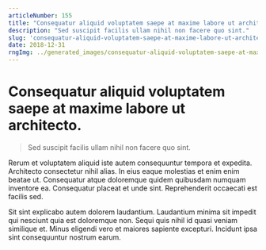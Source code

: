 ```yaml
---
articleNumber: 155
title: "Consequatur aliquid voluptatem saepe at maxime labore ut architecto."
description: "Sed suscipit facilis ullam nihil non facere quo sint."
slug: 'consequatur-aliquid-voluptatem-saepe-at-maxime-labore-ut-architecto.'
date: 2018-12-31
rngImg: ../generated_images/consequatur-aliquid-voluptatem-saepe-at-maxime-labore-ut-architecto..jpg
---
```


# Consequatur aliquid voluptatem saepe at maxime labore ut architecto.

> Sed suscipit facilis ullam nihil non facere quo sint.

Rerum et voluptatem aliquid iste autem consequuntur tempora et expedita. Architecto consectetur nihil alias. In eius eaque molestias et enim enim beatae ut. Consequatur atque doloremque quidem quibusdam numquam inventore ea. Consequatur placeat et unde sint. Reprehenderit occaecati est facilis sed.
 Sit sint explicabo autem dolorem laudantium. Laudantium minima sit impedit qui nesciunt quia est doloremque non. Sequi quis nihil id quasi veniam similique et. Minus eligendi vero et maiores sapiente excepturi. Incidunt ipsa sint consequuntur nostrum earum.
